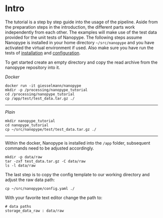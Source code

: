 # Intro

The tutorial is a step by step guide into the usage of the pipeline. Aside from the preparation steps in the introduction, the different parts work independently from each other. The examples will make use of the test data provided for the unit tests of Nanopype. The following steps assume Nanopype is installed in your home directory ```~/src/nanopype``` and you have activated the virtual environment if used. Also make sure you have run the tests of [installation](../installation.md) and [configuration](../configuration.md).

To get started create an empty directory and copy the read archive from the nanopype repository into it.

*Docker*
```
docker run -it giesselmann/nanopype
mkdir -p /processing/nanopype_tutorial
cd /processing/nanopype_tutorial
cp /app/test/test_data.tar.gz ./
```

***

*Plain*
```
mkdir nanopype_tutorial
cd nanopype_tutorial
cp ~/src/nanopype/test/test_data.tar.gz ./
```

***

Within the docker, Nanopype is installed into the ```/app``` folder, subsequent commands need to be adjusted accordingly.

```
mkdir -p data/raw
tar -zxf test_data.tar.gz -C data/raw
ls -l data/raw
```

The last step is to copy the config template to our working directory and adjust the raw data path:

```
cp ~/src/nanopype/config.yaml ./
```

With your favorite text editor change the path to:

```
# data paths
storage_data_raw : data/raw
```
